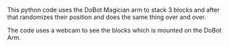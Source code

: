 This python code uses the DoBot Magician arm to stack 3 blocks and after that randomizes their position and does the same thing over and over.

The code uses a webcam to see the blocks which is mounted on the DoBot Arm.
